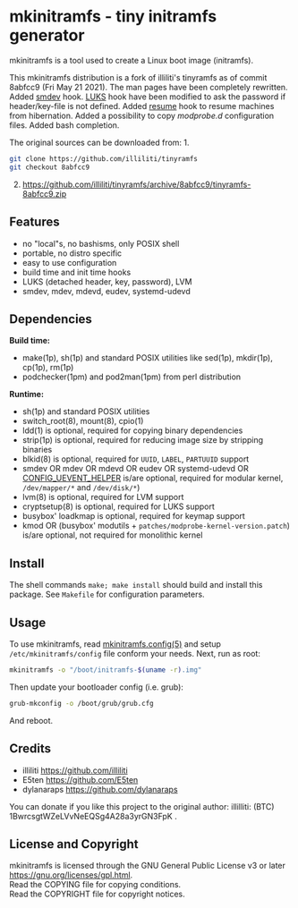 mkinitramfs - tiny initramfs generator
======================================
mkinitramfs is a tool used to create a Linux boot image (initramfs).

This mkinitramfs distribution is a fork of illiliti's tinyramfs as of
commit 8abfcc9 (Fri May 21 2021).  The man pages have been completely
rewritten.  Added [smdev](hooks/smdev) hook.  [LUKS](hooks/luks)
hook have been modified to ask the password if header/key-file is not
defined.  Added [resume](hooks/resume) hook to resume machines from
hibernation.  Added a possibility to copy *modprobe.d* configuration
files.  Added bash completion.

The original sources can be downloaded from:
1.
   ```sh
   git clone https://github.com/illiliti/tinyramfs
   git checkout 8abfcc9
   ```
2. https://github.com/illiliti/tinyramfs/archive/8abfcc9/tinyramfs-8abfcc9.zip


Features
--------
* no "local"s, no bashisms, only POSIX shell
* portable, no distro specific
* easy to use configuration
* build time and init time hooks
* LUKS (detached header, key, password), LVM
* smdev, mdev, mdevd, eudev, systemd-udevd


Dependencies
------------
**Build time:**
- make(1p), sh(1p) and standard POSIX utilities like sed(1p),
  mkdir(1p), cp(1p), rm(1p)
- podchecker(1pm) and pod2man(1pm) from perl distribution

**Runtime:**
- sh(1p) and standard POSIX utilities
- switch_root(8), mount(8), cpio(1)
- ldd(1) is optional, required for copying binary dependencies
- strip(1p) is optional, required for reducing image size by
  stripping binaries
- blkid(8) is optional, required for `UUID`, `LABEL`, `PARTUUID`
  support
- smdev OR mdev OR mdevd OR eudev OR systemd-udevd OR
  [CONFIG_UEVENT_HELPER][1] is/are optional, required for modular
  kernel, `/dev/mapper/*` and `/dev/disk/*`)
- lvm(8) is optional, required for LVM support
- cryptsetup(8) is optional, required for LUKS support
- busybox' loadkmap is optional, required for keymap support
- kmod OR (busybox' modutils + `patches/modprobe-kernel-version.patch`)
  is/are optional, not required for monolithic kernel


Install
-------
The shell commands `make; make install` should build and install this
package.  See `Makefile` for configuration parameters.


Usage
-----
To use mkinitramfs, read
[mkinitramfs.config(5)](mkinitramfs.config.5.pod) and setup
`/etc/mkinitramfs/config` file conform your needs.  Next, run as root:

```sh
mkinitramfs -o "/boot/initramfs-$(uname -r).img"
```

Then update your bootloader config (i.e. grub):

```sh
grub-mkconfig -o /boot/grub/grub.cfg
```

And reboot.


Credits
-------
- illiliti <https://github.com/illiliti>
- E5ten <https://github.com/E5ten>
- dylanaraps <https://github.com/dylanaraps>

You can donate if you like this project to the original author:
illilliti: (BTC) 1BwrcsgtWZeLVvNeEQSg4A28a3yrGN3FpK .


License and Copyright
---------------------
mkinitramfs is licensed through the GNU General Public License v3 or
later <https://gnu.org/licenses/gpl.html>.<br>
Read the COPYING file for copying conditions.<br>
Read the COPYRIGHT file for copyright notices.


[1]: https://cateee.net/lkddb/web-lkddb/UEVENT_HELPER.html

<!-- vim:ft=markdown:sw=2:ts=2:sts=2:et:cc=72:tw=70
End of file. -->
